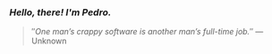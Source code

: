 ### *Hello, there! I'm Pedro.*
> ″*One man’s crappy software is another man’s full-time job.*″
 — Unknown
